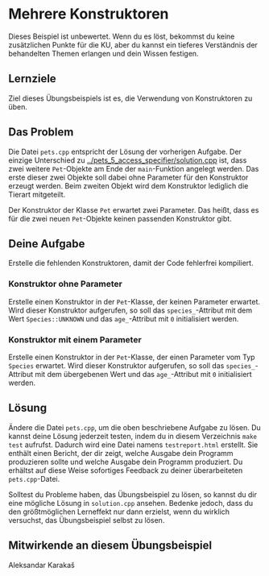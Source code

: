 # Mehrere Konstruktoren

Dieses Beispiel ist unbewertet. Wenn du es löst, bekommst du keine zusätzlichen Punkte für die KU, aber du kannst ein tieferes Verständnis der behandelten Themen erlangen und dein Wissen festigen.

## Lernziele

Ziel dieses Übungsbeispiels ist es, die Verwendung von Konstruktoren zu üben.

## Das Problem

Die Datei `pets.cpp` entspricht der Lösung der vorherigen Aufgabe. Der einzige Unterschied zu [../pets_5_access_specifier/solution.cpp](../pets_5_access_specifier/solution.cpp) ist, dass zwei weitere `Pet`-Objekte am Ende der `main`-Funktion angelegt werden. Das erste dieser zwei Objekte soll dabei ohne Parameter für den Konstruktor erzeugt werden. Beim zweiten Objekt wird dem Konstruktor lediglich die Tierart mitgeteilt.

Der Konstruktor der Klasse `Pet` erwartet zwei Parameter. Das heißt, dass es für die zwei neuen `Pet`-Objekte keinen passenden Konstruktor gibt.

## Deine Aufgabe
Erstelle die fehlenden Konstruktoren, damit der Code fehlerfrei kompiliert.

### Konstruktor ohne Parameter
Erstelle einen Konstruktor in der `Pet`-Klasse, der keinen Parameter erwartet. Wird dieser Konstruktor aufgerufen, so soll das `species_`-Attribut mit dem Wert `Species::UNKNOWN` und das `age_`-Attribut mit `0` initialisiert werden.

### Konstruktor mit einem Parameter
Erstelle einen Konstruktor in der `Pet`-Klasse, der einen Parameter vom Typ `Species` erwartet. Wird dieser Konstruktor aufgerufen, so soll das `species_`-Attribut mit dem übergebenen Wert und das `age_`-Attribut mit `0` initialisiert werden.

## Lösung

Ändere die Datei `pets.cpp`, um die oben beschriebene Aufgabe zu lösen. Du kannst deine Lösung jederzeit testen, indem du in diesem Verzeichnis `make test` aufrufst. Dadurch wird eine Datei namens `testreport.html` erstellt. Sie enthält einen Bericht, der dir zeigt, welche Ausgabe dein Programm produzieren sollte und welche Ausgabe dein Programm produziert. Du erhältst auf diese Weise sofortiges Feedback zu deiner überarbeiteten `pets.cpp`-Datei.

Solltest du Probleme haben, das Übungsbeispiel zu lösen, so kannst du dir eine mögliche Lösung in `solution.cpp` ansehen. Bedenke jedoch, dass du den größtmöglichen Lerneffekt nur dann erzielst, wenn du wirklich versuchst, das Übungsbeispiel selbst zu lösen.

## Mitwirkende an diesem Übungsbeispiel
Aleksandar Karakaš

